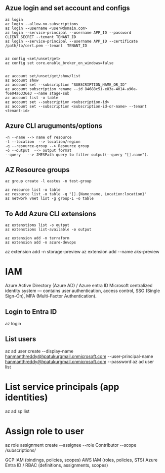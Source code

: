 ## Azue login and set account and configs
```
az login 
az login --allow-no-subscriptions
az login --username <user@domain.com>
az login --service-principal --username APP_ID --password CLIENT_SECRET --tenant TENANT_ID
az login --service-principal --username APP_ID --certificate /path/to/cert.pem --tenant  TENANT_ID


az config <set/unset/get>
az config set core.enable_broker_on_windows=false


az account set/unset/get/show/list
az account show 
az account set --subscription "SUBSCRIPTION_NAME_OR_ID"
az account subscription rename --id 84688c51-e83a-4014-a90a-f6e04a6336e3 --name stage-sub
az account list -o table 
az account set --subscription <subscription-id> 
az account set --subscription <subscription-id-or-name> --tenant <tenant-id>
```



## Azure CLI aruguments/options
```
-n --name --> name of resource
-l --location  --> location/region
-g --resource-group --> Resource group 
-o --output  --> output format
--query   --> JMESPath query to filter output(--query "[].name").
```

## AZ Resource groups 
```
az group create -l eastus -n test-group 

az resource list -o table 
az resource list -o table -q "[].{Name:name, Location:location}"
az network vnet list -g group-1 -o table
```

## To Add Azure CLI extensions 
```
az extenstions list -o output
az extenstions list-available -o output 

az extension add -n terraform
az extension add -n azure-devops
```
az extension add -n storage-preview
az extension add --name aks-preview




# IAM 

Azure Active Directory (Azure AD) / Azure entra ID
Microsoft centralized identity system — contains user authentication, access control, SSO (Single Sign-On), MFA (Multi-Factor Authentication).


## Login to Entra ID
az login

## List users
az ad user create --display-name hanmanthreddy@hpatukurgmail.onmicrosoft.com --user-principal-name hanmanthreddy@hpatukurgmail.onmicrosoft.com --password 
az ad user list

# List service principals (app identities)
az ad sp list

# Assign role to user
az role assignment create --assignee <user-email> --role Contributor --scope /subscriptions/<sub-id>
 

GCP IAM (bindings, policies, scopes)
AWS IAM (roles, policies, STS)
Azure Entra ID / RBAC (definitions, assignments, scopes)